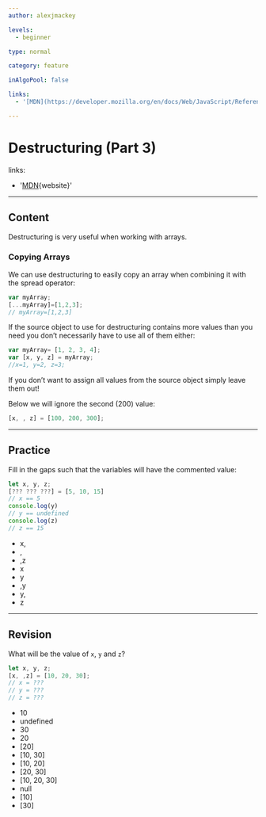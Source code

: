 ```yaml
---
author: alexjmackey

levels:
  - beginner

type: normal

category: feature

inAlgoPool: false

links:
  - '[MDN](https://developer.mozilla.org/en/docs/Web/JavaScript/Reference/Operators/Destructuring_assignment){website}'

---
```

# Destructuring (Part 3)

links: 
  
  - '[MDN](https://developer.mozilla.org/en/docs/Web/JavaScript/Reference/Operators/Destructuring_assignment){website}'
  
---
## Content

Destructuring is very useful when working with arrays.

### Copying Arrays

We can use destructuring to easily copy an array when combining it with the spread operator:

```javascript
var myArray;
[...myArray]=[1,2,3];
// myArray=[1,2,3]
```

If the source object to use for destructuring contains more values than you need you don’t necessarily have to use all of them either:

```javascript
var myArray= [1, 2, 3, 4];
var [x, y, z] = myArray;
//x=1, y=2, z=3;
```

If you don’t want to assign all values from the source object simply leave them out!

Below we will ignore the second (200) value:

```javascript
[x, , z] = [100, 200, 300];
```

---
## Practice

Fill in the gaps such that the variables will have the commented value:

```javascript
let x, y, z;
[??? ??? ???] = [5, 10, 15]
// x == 5
console.log(y)
// y == undefined
console.log(z)
// z == 15
```

* x,
* ,
* ,z
* x
* y
* ,y
* y,
* z

---
## Revision

What will be the value of `x`, `y` and `z`?

```javascript
let x, y, z;
[x, ,z] = [10, 20, 30];
// x = ???
// y = ???
// z = ???
```

* 10
* undefined
* 30
* 20
* [20]
* [10, 30]
* [10, 20]
* [20, 30]
* [10, 20, 30]
* null
* [10]
* [30]